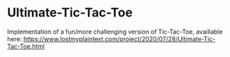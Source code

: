 # Ultimate-Tic-Tac-Toe

Implementation of a fun/more challenging version of Tic-Tac-Toe, availiable here: https://www.lostmyplaintext.com/project/2020/07/28/Ultimate-Tic-Tac-Toe.html
